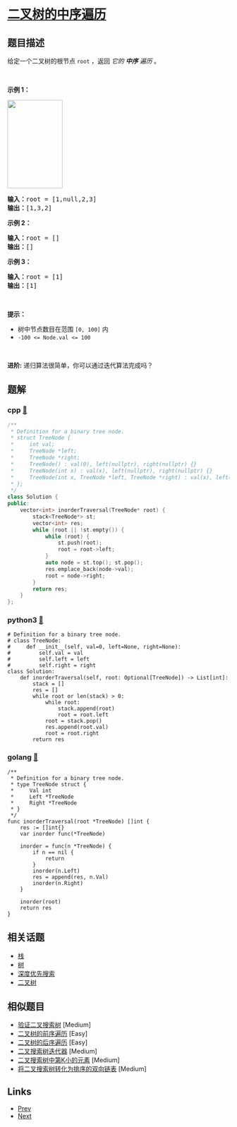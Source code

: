 
# [二叉树的中序遍历](https://leetcode-cn.com/problems/binary-tree-inorder-traversal)

## 题目描述

<p>给定一个二叉树的根节点 <code>root</code> ，返回 <em>它的 <strong>中序</strong>&nbsp;遍历</em> 。</p>

<p>&nbsp;</p>

<p><strong>示例 1：</strong></p>
<img alt="" src="https://assets.leetcode.com/uploads/2020/09/15/inorder_1.jpg" style="height: 200px; width: 125px;" />
<pre>
<strong>输入：</strong>root = [1,null,2,3]
<strong>输出：</strong>[1,3,2]
</pre>

<p><strong>示例 2：</strong></p>

<pre>
<strong>输入：</strong>root = []
<strong>输出：</strong>[]
</pre>

<p><strong>示例 3：</strong></p>

<pre>
<strong>输入：</strong>root = [1]
<strong>输出：</strong>[1]
</pre>

<p>&nbsp;</p>

<p><strong>提示：</strong></p>

<ul>
	<li>树中节点数目在范围 <code>[0, 100]</code> 内</li>
	<li><code>-100 &lt;= Node.val &lt;= 100</code></li>
</ul>

<p>&nbsp;</p>

<p><strong>进阶:</strong>&nbsp;递归算法很简单，你可以通过迭代算法完成吗？</p>


## 题解

### cpp [🔗](binary-tree-inorder-traversal.cpp) 
```cpp
/**
 * Definition for a binary tree node.
 * struct TreeNode {
 *     int val;
 *     TreeNode *left;
 *     TreeNode *right;
 *     TreeNode() : val(0), left(nullptr), right(nullptr) {}
 *     TreeNode(int x) : val(x), left(nullptr), right(nullptr) {}
 *     TreeNode(int x, TreeNode *left, TreeNode *right) : val(x), left(left), right(right) {}
 * };
 */
class Solution {
public:
    vector<int> inorderTraversal(TreeNode* root) {
        stack<TreeNode*> st;
        vector<int> res;
        while (root || !st.empty()) {
            while (root) {
                st.push(root);
                root = root->left;
            }
            auto node = st.top(); st.pop();
            res.emplace_back(node->val);
            root = node->right;
        }
        return res;
    }
};
```
### python3 [🔗](binary-tree-inorder-traversal.py) 
```python3
# Definition for a binary tree node.
# class TreeNode:
#     def __init__(self, val=0, left=None, right=None):
#         self.val = val
#         self.left = left
#         self.right = right
class Solution:
    def inorderTraversal(self, root: Optional[TreeNode]) -> List[int]:
        stack = []
        res = []
        while root or len(stack) > 0:
            while root:
                stack.append(root)
                root = root.left
            root = stack.pop()
            res.append(root.val)
            root = root.right
        return res
```
### golang [🔗](binary-tree-inorder-traversal.go) 
```golang
/**
 * Definition for a binary tree node.
 * type TreeNode struct {
 *     Val int
 *     Left *TreeNode
 *     Right *TreeNode
 * }
 */
func inorderTraversal(root *TreeNode) []int {
	res := []int{}
	var inorder func(*TreeNode)

	inorder = func(n *TreeNode) {
		if n == nil {
			return
		}
		inorder(n.Left)
		res = append(res, n.Val)
		inorder(n.Right)
	}

	inorder(root)
	return res
}

```


## 相关话题

- [栈](../../tags/stack.md) 
- [树](../../tags/tree.md) 
- [深度优先搜索](../../tags/depth-first-search.md) 
- [二叉树](../../tags/binary-tree.md) 


## 相似题目

- [验证二叉搜索树](../validate-binary-search-tree/README.md)  [Medium] 
- [二叉树的前序遍历](../binary-tree-preorder-traversal/README.md)  [Easy] 
- [二叉树的后序遍历](../binary-tree-postorder-traversal/README.md)  [Easy] 
- [二叉搜索树迭代器](../binary-search-tree-iterator/README.md)  [Medium] 
- [二叉搜索树中第K小的元素](../kth-smallest-element-in-a-bst/README.md)  [Medium] 
- [将二叉搜索树转化为排序的双向链表](../convert-binary-search-tree-to-sorted-doubly-linked-list/README.md)  [Medium] 


## Links

- [Prev](../restore-ip-addresses/README.md) 
- [Next](../unique-binary-search-trees/README.md) 

